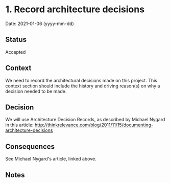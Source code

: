 # 1. Record architecture decisions

Date: 2021-01-06 (yyyy-mm-dd)

## Status

Accepted

## Context

We need to record the architectural decisions made on this project. This context section should include the history and driving reason(s) on why a decision needed to be made.

## Decision

We will use Architecture Decision Records, as described by Michael Nygard in this article: http://thinkrelevance.com/blog/2011/11/15/documenting-architecture-decisions

## Consequences

See Michael Nygard's article, linked above.

## Notes

